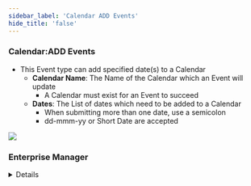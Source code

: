```yaml
---
sidebar_label: 'Calendar ADD Events'
hide_title: 'false'
---
```


<head>
  <meta name="robots" content="noindex, nofollow" />
</head>

### Calendar:ADD Events

* This Event type can add specified date(s) to a Calendar
    * **Calendar Name**: The Name of the Calendar which an Event will update
        * A Calendar must exist for an Event to succeed
    * **Dates**: The List of dates which need to be added to a Calendar 
        * When submitting more than one date, use a semicolon
        * dd-mmm-yy or Short Date are accepted 

![](../static/imgadvanced/calendar_add_sm.png)


### Enterprise Manager

<details>

* This Event type can add specified date(s) to a Calendar
    * **Calendar Name**: The Name of the Calendar which an Event will update
        * A Calendar must exist for an Event to succeed
    * **Dates**: The List of dates which need to be added to a Calendar 
        * When submitting more than one date, use a semicolon
        * dd-mmm-yy or Short Date are accepted

![](../static/imgadvanced/CalendarAddEvent.png)

</details>